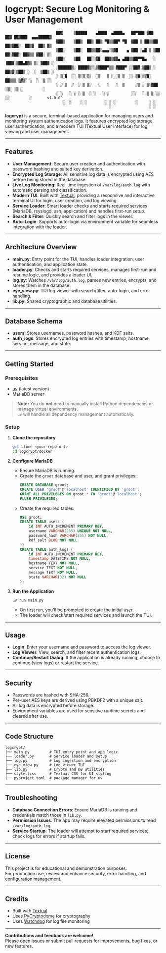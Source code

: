 # logcrypt: Secure Log Monitoring & User Management

                           ██▓     ▒█████    ▄████  ▄████▄   ██▀███ ▓██   ██▓ ██▓███  ▄▄▄█████▓
                           ▓██▒    ▒██▒  ██▒ ██▒ ▀█▒▒██▀ ▀█  ▓██ ▒ ██▒▒██  ██▒▓██░  ██▒▓  ██▒ ▓▒
                           ▒██░    ▒██░  ██▒▒██░▄▄▄░▒▓█    ▄ ▓██ ░▄█ ▒ ▒██ ██░▓██░ ██▓▒▒ ▓██░ ▒░
                           ▒██░    ▒██   ██░░▓█  ██▓▒▓▓▄ ▄██▒▒██▀▀█▄   ░ ▐██▓░▒██▄█▓▒ ▒░ ▓██▓ ░ 
                           ░██████▒░ ████▓▒░░▒▓███▀▒▒ ▓███▀ ░░██▓ ▒██▒ ░ ██▒▓░▒██▒ ░  ░  ▒██▒ ░ 
                           ░ ▒░▓  ░░ ▒░▒░▒░  ░▒   ▒ ░ ░▒ ▒  ░░ ▒▓ ░▒▓░  ██▒▒▒ ▒▓▒░ ░  ░  ▒ ░░   
                           ░ ░ ▒  ░  ░ ▒ ▒░   ░   ░   ░  ▒     ░▒ ░ ▒░▓██ ░▒░ ░▒ ░         ░    
                           ░ ░   ░ ░ ░ ▒  ░ ░   ░ ░          ░░   ░ ▒ ▒ ░░  ░░         ░       v1.0.0`
                              ░  ░    ░ ░        ░ ░ ░         ░     ░ ░                       
                                                   ░                 ░ ░                       


**logcrypt** is a secure, terminal-based application for managing users and monitoring system authentication logs. It features encrypted log storage, user authentication, and a modern TUI (Textual User Interface) for log viewing and user management.

---

## Features

- **User Management**: Secure user creation and authentication with password hashing and salted key derivation.
- **Encrypted Log Storage**: All sensitive log data is encrypted using AES before being stored in the database.
- **Live Log Monitoring**: Real-time ingestion of `/var/log/auth.log` with automatic parsing and classification.
- **Modern TUI**: Built with [Textual](https://textual.textualize.io/), providing a responsive and interactive terminal UI for login, user creation, and log viewing.
- **Service Loader**: Smart loader checks and starts required services (MariaDB, rsyslogd, ssh, application) and handles first-run setup.
- **Search & Filter**: Quickly search and filter logs in the viewer.
- **Auto-Login**: Supports auto-login via environment variable for seamless integration with the loader.

---

## Architecture Overview

- **main.py**: Entry point for the TUI, handles loader integration, user authentication, and application state.
- **loader.py**: Checks and starts required services, manages first-run and resume logic, and provides a loader UI.
- **log.py**: Watches `/var/log/auth.log`, parses new entries, encrypts, and stores them in the database.
- **eye_view.py**: TUI log viewer with search/filter, auto-login, and error handling.
- **lib.py**: Shared cryptographic and database utilities.

---

## Database Schema

- **users**: Stores usernames, password hashes, and KDF salts.
- **auth_logs**: Stores encrypted log entries with timestamp, hostname, service, message, and state.

---

## Getting Started

### Prerequisites

- [uv](https://github.com/astral-sh/uv) (latest version)
- MariaDB server

> **Note:** You do **not** need to manually install Python dependencies or manage virtual environments.  
> `uv` will handle all dependency management automatically.

### Setup

1. **Clone the repository**  
   ```sh
   git clone <your-repo-url>
   cd logcrypt/docker
   ```

2. **Configure MariaDB**  
   - Ensure MariaDB is running.
   - Create the `groot` database and user, and grant privileges:
     ```sql
     CREATE DATABASE groot;
     CREATE USER 'groot'@'localhost' IDENTIFIED BY 'groot';
     GRANT ALL PRIVILEGES ON groot.* TO 'groot'@'localhost';
     FLUSH PRIVILEGES;
     ```
   - Create the required tables:
     ```sql
     USE groot;
     CREATE TABLE users (
         id INT AUTO_INCREMENT PRIMARY KEY,
         username VARCHAR(255) UNIQUE NOT NULL,
         password_hash VARCHAR(255) NOT NULL,
         kdf_salt BLOB NOT NULL
     );
     CREATE TABLE auth_logs (
         id INT AUTO_INCREMENT PRIMARY KEY,
         timestamp DATETIME NOT NULL,
         hostname TEXT NOT NULL,
         service TEXT NOT NULL,
         message TEXT NOT NULL,
         state VARCHAR(32) NOT NULL
     );
     ```

3. **Run the Application**  
   ```sh
   uv run main.py
   ```
   - On first run, you'll be prompted to create the initial user.
   - The loader will check/start required services and launch the TUI.

---

## Usage

- **Login**: Enter your username and password to access the log viewer.
- **Log Viewer**: View, search, and filter recent authentication logs.
- **Continue/Restart Dialog**: If the application is already running, choose to continue (view logs) or restart the service.

---

## Security

- Passwords are hashed with SHA-256.
- Per-user AES keys are derived using PBKDF2 with a unique salt.
- All log data is encrypted before storage.
- Environment variables are used for sensitive runtime secrets and cleared after use.

---

## Code Structure

```
logcrypt/
├── main.py         # TUI entry point and app logic
├── loader.py       # Service loader and setup
├── log.py          # Log ingestion and encryption
├── eye_view.py     # Log viewer TUI
├── lib.py          # Crypto and DB utilities
├── style.tcss      # Textual CSS for UI styling
├── pyproject.toml  # package manager for uv
```

---

## Troubleshooting

- **Database Connection Errors**: Ensure MariaDB is running and credentials match those in `lib.py`.
- **Permission Issues**: The app may require elevated permissions to read `/var/log/auth.log`.
- **Service Startup**: The loader will attempt to start required services; check logs for errors if startup fails.

---

## License

This project is for educational and demonstration purposes.  
For production use, review and enhance security, error handling, and configuration management.

---

## Credits

- Built with [Textual](https://github.com/Textualize/textual)
- Uses [PyCryptodome](https://www.pycryptodome.org/) for cryptography
- Uses [Watchdog](https://github.com/gorakhargosh/watchdog) for log file monitoring

---

**Contributions and feedback are welcome!**  
Please open issues or submit pull requests for improvements, bug fixes, or new features.